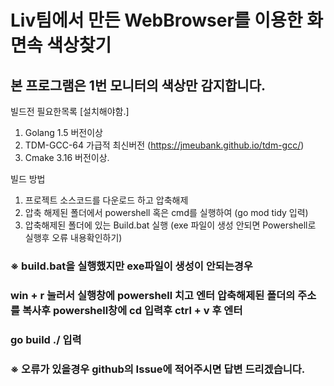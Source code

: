# Liv팀에서 만든 WebBrowser를 이용한 화면속 색상찾기
## 본 프로그램은 1번 모니터의 색상만 감지합니다.

빌드전 필요한목록 [설치해야함.]
1. Golang 1.5 버전이상
2. TDM-GCC-64 가급적 최신버전 (https://jmeubank.github.io/tdm-gcc/)
3. Cmake 3.16 버전이상.

빌드 방법
1. 프로젝트 소스코드를 다운로드 하고 압축해제
2. 압축 해제된 폴더에서 powershell 혹은 cmd를 실행하여 (go mod tidy 입력) 
3. 압축해제된 폴더에 있는 Build.bat 실행 (exe 파일이 생성 안되면 Powershell로 실행후 오류 내용확인하기)
### ※ build.bat을 실행했지만 exe파일이 생성이 안되는경우
### win + r 눌러서 실행창에 powershell 치고 엔터 압축해제된 폴더의 주소를 복사후 powershell창에 cd 입력후 ctrl + v 후 엔터
### go build ./ 입력
### ※ 오류가 있을경우 github의 Issue에 적어주시면 답변 드리겠습니다.
